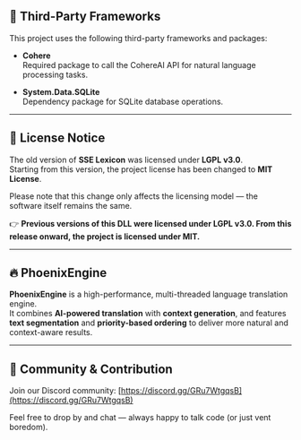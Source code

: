## 🧩 Third-Party Frameworks

This project uses the following third-party frameworks and packages:

- **Cohere**  
  Required package to call the CohereAI API for natural language processing tasks.

- **System.Data.SQLite**  
  Dependency package for SQLite database operations.

---

## 📜 License Notice

The old version of **SSE Lexicon** was licensed under **LGPL v3.0**.  
Starting from this version, the project license has been changed to **MIT License**.  

Please note that this change only affects the licensing model — the software itself remains the same.  

👉 **Previous versions of this DLL were licensed under LGPL v3.0. From this release onward, the project is licensed under MIT.**

---

## 🔥 PhoenixEngine

**PhoenixEngine** is a high-performance, multi-threaded language translation engine.  
It combines **AI-powered translation** with **context generation**, and features **text segmentation** and **priority-based ordering** to deliver more natural and context-aware results.  

---

## 💬 Community & Contribution

Join our Discord community: [https://discord.gg/GRu7WtgqsB](https://discord.gg/GRu7WtgqsB)  

Feel free to drop by and chat — always happy to talk code (or just vent boredom).
